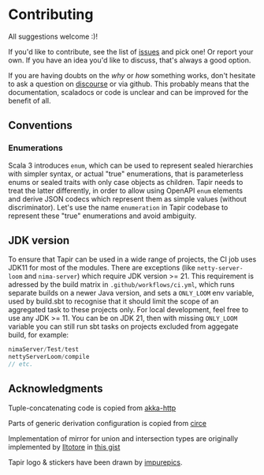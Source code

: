 # Contributing

All suggestions welcome :)!

If you'd like to contribute, see the list of [issues](https://github.com/softwaremill/tapir/issues) and pick one!
Or report your own. If you have an idea you'd like to discuss, that's always a good option.

If you are having doubts on the _why_ or _how_ something works, don't hesitate to ask a question on
[discourse](https://softwaremill.community/c/tapir) or via github. This probably means that the documentation, scaladocs or
code is unclear and can be improved for the benefit of all.

## Conventions

### Enumerations

Scala 3 introduces `enum`, which can be used to represent sealed hierarchies with simpler syntax, or actual "true" enumerations,
that is parameterless enums or sealed traits with only case objects as children. Tapir needs to treat the latter differently,
in order to allow using OpenAPI `enum` elements and derive JSON codecs which represent them as simple values (without discriminator).
Let's use the name `enumeration` in Tapir codebase to represent these "true" enumerations and avoid ambiguity.

## JDK version

To ensure that Tapir can be used in a wide range of projects, the CI job uses JDK11 for most of the modules. There are exceptions (like `netty-server-loom` and `nima-server`) which require JDK version >= 21. This requirement is adressed by the build matrix in `.github/workflows/ci.yml`, which runs separate builds on a newer Java version, and sets a `ONLY_LOOM` env variable, used by build.sbt to recognise that it should limit the scope of an aggregated task to these projects only.
For local development, feel free to use any JDK >= 11. You can be on JDK 21, then with missing `ONLY_LOOM` variable you can still run sbt tasks on projects excluded from aggegate build, for example:
```scala
nimaServer/Test/test
nettyServerLoom/compile
// etc.
```

## Acknowledgments

Tuple-concatenating code is copied from [akka-http](https://github.com/akka/akka-http/blob/master/akka-http/src/main/scala/akka/http/scaladsl/server/util/TupleOps.scala)

Parts of generic derivation configuration is copied from [circe](https://github.com/circe/circe/blob/master/modules/generic-extras/src/main/scala/io/circe/generic/extras/Configuration.scala)

Implementation of mirror for union and intersection types are originally implemented by [Iltotore](https://github.com/Iltotore) in [this gist](https://gist.github.com/Iltotore/eece20188d383f7aee16a0b89eeb887f)

Tapir logo & stickers have been drawn by [impurepics](https://twitter.com/impurepics).
